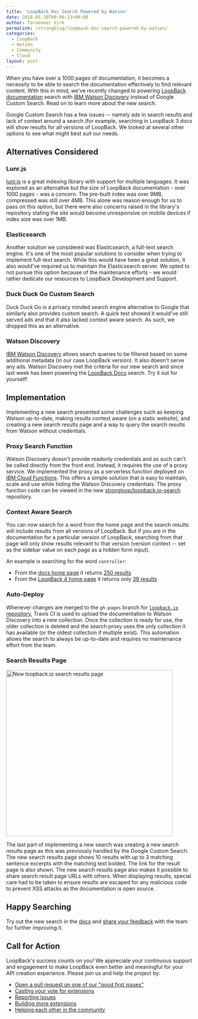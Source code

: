```yaml
---
title: 'LoopBack Doc Search Powered by Watson'
date: 2018-05-30T00:00:13+00:00
author: Taranveer Virk
permalink: /strongblog/loopback-doc-search-powered-by-watson/
categories:
  - LoopBack
  - Watson
  - Community
  - Cloud
layout: post
---
```


When you have over a 1000 pages of documentation, it becomes a necessity to be able to search the documentation effectively to find relevant content. With this in mind, we've recently changed to powering [LoopBack documentation](http://loopback.io/doc/) search with [IBM Watson Discovery](https://www.ibm.com/watson/services/discovery/) instead of Google Custom Search. Read on to learn more about the new search.

<!--more-->

Google Custom Search has a few issues -- namely ads in search results and lack of context around a search (for example, searching in LoopBack 3 docs will show results for all versions of LoopBack. We looked at several other options to see what might best suit our needs.  

## Alternatives Considered

### Lunr.js

[lunr.js](https://lunrjs.com/) is a great indexing library with support for multiple languages. It was explored as an alternative but the size of LoopBack documentation - over 1000 pages - was a concern. The pre-built index was over 9MB, compressed was still over 4MB. This alone was reason enough for us to pass on this option, but there were also concerns raised in the library's repository stating the site would become unresponsive on mobile devices if index size was over 1MB. 

### Elasticsearch

Another solution we considered was Elasticsearch, a full-text search engine. It's one of the most popular solutions to consider when trying to implement full-text search. While this would have been a great solution, it also would've required us to maintain the Elasticsearch server. We opted to not pursue this option because of the maintenance efforts - we would rather dedicate our resources to LoopBack Development and Support.

### Duck Duck Go Custom Search

Duck Duck Go is a privacy minded search engine alternative to Google that similarly also provides custom search. A quick test showed it would've still served ads and that it also lacked context aware search. As such, we dropped this as an alternative.

### Watson Discovery

[IBM Watson Discovery](https://www.ibm.com/watson/services/discovery/) allows search queries to be filtered based on some additional metadata (in our case LoopBack version). It also doesn't serve any ads. Watson Discovery met the criteria for our new search and since last week has been powering the [LoopBack Docs](http://loopback.io/doc/) search. Try it out for yourself! 

## Implementation

Implementing a new search presented some challenges such as keeping Watson up-to-date, making results context aware (on a static website), and creating a new search results page and a way to query the search results from Watson without credentials.

### Proxy Search Function

Watson Discovery doesn't provide readonly credentials and as such can't be called directly from the front end. Instead, it  requires the use of a proxy service. We implemented the proxy as a serverless function deployed on [IBM Cloud Functions](https://www.ibm.com/cloud/functions). This offers a simple solution that is easy to maintain, scale and use while hiding the Watson Discovery credentials. The proxy function code can be viewed in the new [strongloop/loopback.io-search](https://github.com/strongloop/loopback.io-search) repository.

### Context Aware Search

You can now search for a word from the home page and the search results will include results from all versions of LoopBack. But if you are in the documentation for a particular version of LoopBack, searching from that page will only show results relevant to that version (version context -- set as the sidebar value on each page as a hidden form input).

An example is searching for the word `controller`:

- From the [docs home page](http://loopback.io/doc/) it returns [250 results](http://loopback.io/search/?q=controller&offset=0)
- From the [LoopBack 4 home page](http://loopback.io/doc/en/lb4/index.html) it returns only [39 results](http://loopback.io/search/?q=controller&sidebar=lb4_sidebar&offset=0)

### Auto-Deploy

Whenever changes are merged to the `gh-pages` branch for [`loopback.io` repository](https://github.com/strongloop/loopback.io), Travis CI is used to upload the documentation to Watson Discovery into a new collection. Once the collection is ready for use, the older collection is deleted and the search proxy uses the only collection it has available (or the oldest collection if multiple exist). This automation allows the search to always be up-to-date and requires no maintenance effort from the team.

### Search Results Page

<img class="aligncenter" src="https://strongloop.com/blog-assets/2018/05/search-results.png" alt="New loopback.io search results page" style="width: 450px; margin:auto;"/>

The last part of implementing a new search was creating a new search results page as this was previously handled by the Google Custom Search. The new search results page shows 10 results with up to 3 matching sentence excerpts with the matching text bolded. The link for the result page is also shown. The new search results page also makes it possible to share search result page URLs with others. When displaying results, special care had to be taken to ensure results are escaped for any malicious code to prevent XSS attacks as the documentation is open source.

## Happy Searching

Try out the new search in the [docs](http://loopback.io/doc/) and [share your feedback](https://github.com/strongloop/loopback.io/issues/new) with the team for further improving it. 

## Call for Action

LoopBack's success counts on you! We appreciate your continuous support and engagement to make LoopBack even better and meaningful for your API creation experience. Please join us and help the project by:

* [Open a pull request on one of our "good first issues"](https://github.com/strongloop/loopback-next/labels/good%20first%20issue)
* [Casting your vote for extensions](https://github.com/strongloop/loopback-next/issues/512)
* [Reporting issues](https://github.com/strongloop/loopback-next/issues)
* [Building more extensions](https://github.com/strongloop/loopback-next/issues/647)
* [Helping each other in the community](https://groups.google.com/forum/#!forum/loopbackjs)
